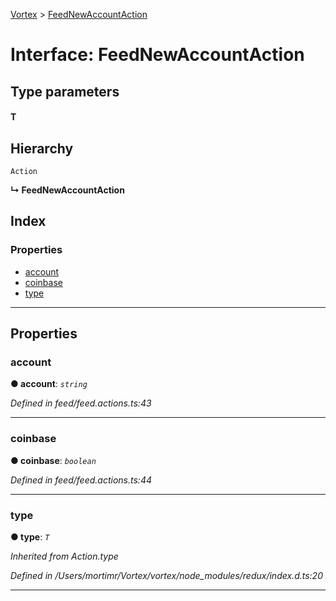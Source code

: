 [Vortex](../README.md) > [FeedNewAccountAction](../interfaces/feednewaccountaction.md)

# Interface: FeedNewAccountAction

## Type parameters
#### T 
## Hierarchy

 `Action`

**↳ FeedNewAccountAction**

## Index

### Properties

* [account](feednewaccountaction.md#account)
* [coinbase](feednewaccountaction.md#coinbase)
* [type](feednewaccountaction.md#type)

---

## Properties

<a id="account"></a>

###  account

**● account**: *`string`*

*Defined in feed/feed.actions.ts:43*

___
<a id="coinbase"></a>

###  coinbase

**● coinbase**: *`boolean`*

*Defined in feed/feed.actions.ts:44*

___
<a id="type"></a>

###  type

**● type**: *`T`*

*Inherited from Action.type*

*Defined in /Users/mortimr/Vortex/vortex/node_modules/redux/index.d.ts:20*

___

